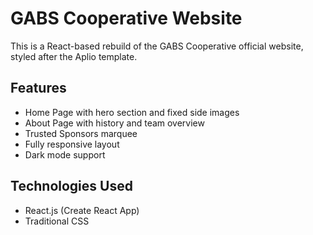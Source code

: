 # GABS Cooperative Website

This is a React-based rebuild of the GABS Cooperative official website, styled after the Aplio template.

## Features
- Home Page with hero section and fixed side images
- About Page with history and team overview
- Trusted Sponsors marquee
- Fully responsive layout
- Dark mode support

## Technologies Used
- React.js (Create React App)
- Traditional CSS
